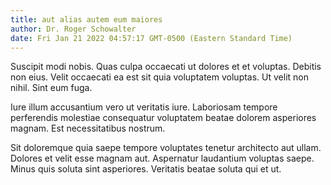 ```yaml
---
title: aut alias autem eum maiores
author: Dr. Roger Schowalter
date: Fri Jan 21 2022 04:57:17 GMT-0500 (Eastern Standard Time)
---
```

Suscipit modi nobis. Quas culpa occaecati ut dolores et et voluptas. Debitis non eius. Velit occaecati ea est sit quia voluptatem voluptas. Ut velit non nihil. Sint eum fuga.

 Iure illum accusantium vero ut veritatis iure. Laboriosam tempore perferendis molestiae consequatur voluptatem beatae dolorem asperiores magnam. Est necessitatibus nostrum.

 Sit doloremque quia saepe tempore voluptates tenetur architecto aut ullam. Dolores et velit esse magnam aut. Aspernatur laudantium voluptas saepe. Minus quis soluta sint asperiores. Veritatis beatae soluta qui et ut.